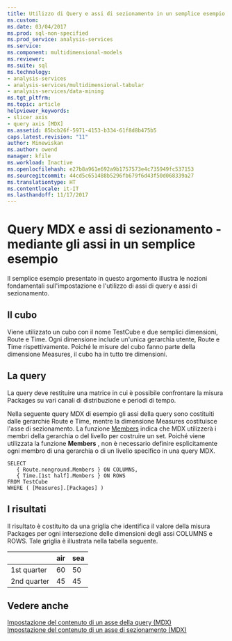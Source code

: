 ```yaml
---
title: Utilizzo di Query e assi di sezionamento in un semplice esempio (MDX) | Documenti Microsoft
ms.custom: 
ms.date: 03/04/2017
ms.prod: sql-non-specified
ms.prod_service: analysis-services
ms.service: 
ms.component: multidimensional-models
ms.reviewer: 
ms.suite: sql
ms.technology:
- analysis-services
- analysis-services/multidimensional-tabular
- analysis-services/data-mining
ms.tgt_pltfrm: 
ms.topic: article
helpviewer_keywords:
- slicer axis
- query axis [MDX]
ms.assetid: 85bcb26f-5971-4153-b334-61f8d8b475b5
caps.latest.revision: "11"
author: Minewiskan
ms.author: owend
manager: kfile
ms.workload: Inactive
ms.openlocfilehash: e27b8a961e692a9b1757573e4c735949fc537153
ms.sourcegitcommit: 44cd5c651488b5296fb679f6d43f50d068339a27
ms.translationtype: HT
ms.contentlocale: it-IT
ms.lasthandoff: 11/17/2017
---
```

# <a name="mdx-query-and-slicer-axes---using-axes-in-a-simple-example"></a>Query MDX e assi di sezionamento - mediante gli assi in un semplice esempio
  Il semplice esempio presentato in questo argomento illustra le nozioni fondamentali sull'impostazione e l'utilizzo di assi di query e assi di sezionamento.  
  
## <a name="the-cube"></a>Il cubo  
 Viene utilizzato un cubo con il nome TestCube e due semplici dimensioni, Route e Time. Ogni dimensione include un'unica gerarchia utente, Route e Time rispettivamente. Poiché le misure del cubo fanno parte della dimensione Measures, il cubo ha in tutto tre dimensioni.  
  
## <a name="the-query"></a>La query  
 La query deve restituire una matrice in cui è possibile confrontare la misura Packages su vari canali di distribuzione e periodi di tempo.  
  
 Nella seguente query MDX di esempio gli assi della query sono costituiti dalle gerarchie Route e Time, mentre la dimensione Measures costituisce l'asse di sezionamento. La funzione [Members](../../../mdx/members-set-mdx.md) indica che MDX utilizzerà i membri della gerarchia o del livello per costruire un set. Poiché viene utilizzata la funzione **Members** , non è necessario definire esplicitamente ogni membro di una gerarchia o di un livello specifico in una query MDX.  
  
```  
SELECT  
   { Route.nonground.Members } ON COLUMNS,  
   { Time.[1st half].Members } ON ROWS  
FROM TestCube  
WHERE ( [Measures].[Packages] )  
```  
  
## <a name="the-results"></a>I risultati  
 Il risultato è costituito da una griglia che identifica il valore della misura Packages per ogni intersezione delle dimensioni degli assi COLUMNS e ROWS. Tale griglia è illustrata nella tabella seguente.  
  
||air|sea|  
|-|---------|---------|  
|1st quarter|60|50|  
|2nd quarter|45|45|  
  
## <a name="see-also"></a>Vedere anche  
 [Impostazione del contenuto di un asse della query &#40;MDX&#41;](../../../analysis-services/multidimensional-models/mdx/mdx-query-and-slicer-axes-specify-the-contents-of-a-query-axis.md)   
 [Impostazione del contenuto di un asse di sezionamento &#40;MDX&#41;](../../../analysis-services/multidimensional-models/mdx/mdx-query-and-slicer-axes-specify-the-contents-of-a-slicer-axis.md)  
  
  
